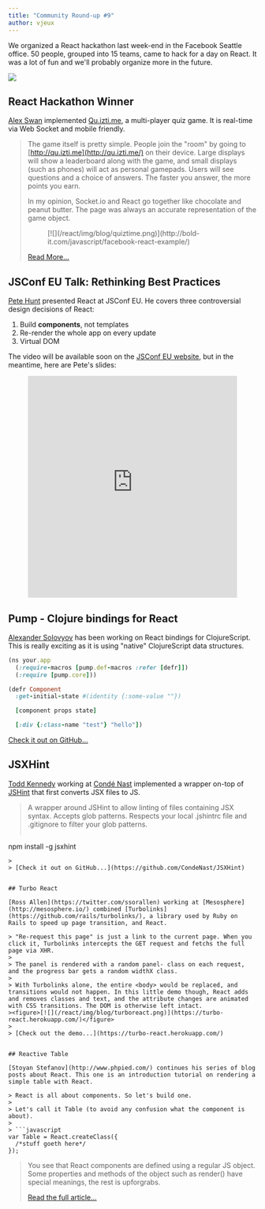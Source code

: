 ```yaml
---
title: "Community Round-up #9"
author: vjeux
---
```


We organized a React hackathon last week-end in the Facebook Seattle office. 50 people, grouped into 15 teams, came to hack for a day on React. It was a lot of fun and we'll probably organize more in the future.

![](/react/img/blog/react-hackathon.jpg)


## React Hackathon Winner

[Alex Swan](http://bold-it.com/) implemented [Qu.izti.me](http://qu.izti.me/), a multi-player quiz game. It is real-time via Web Socket and mobile friendly.

> The game itself is pretty simple. People join the "room" by going to [http://qu.izti.me](http://qu.izti.me/) on their device. Large displays will show a leaderboard along with the game, and small displays (such as phones) will act as personal gamepads. Users will see questions and a choice of answers. The faster you answer, the more points you earn.
>
> In my opinion, Socket.io and React go together like chocolate and peanut butter. The page was always an accurate representation of the game object.
><figure>[![](/react/img/blog/quiztime.png)](http://bold-it.com/javascript/facebook-react-example/)</figure>
>
> [Read More...](http://bold-it.com/javascript/facebook-react-example/)

## JSConf EU Talk: Rethinking Best Practices

[Pete Hunt](http://www.petehunt.net/) presented React at JSConf EU. He covers three controversial design decisions of React:

1. Build **components**, not templates
2. Re-render the whole app on every update
3. Virtual DOM

The video will be available soon on the [JSConf EU website](http://2013.jsconf.eu/speakers/pete-hunt-react-rethinking-best-practices.html), but in the meantime, here are Pete's slides:

<figure><iframe src="https://www.slideshare.net/slideshow/embed_code/26589373" width="100%" height="450" frameborder="0" marginwidth="0" marginheight="0" scrolling="no" allowfullscreen></iframe></figure>


## Pump - Clojure bindings for React

[Alexander Solovyov](http://solovyov.net/) has been working on React bindings for ClojureScript. This is really exciting as it is using "native" ClojureScript data structures.

```ruby
(ns your.app
  (:require-macros [pump.def-macros :refer [defr]])
  (:require [pump.core]))

(defr Component
  :get-initial-state #(identity {:some-value ""})

  [component props state]

  [:div {:class-name "test"} "hello"])
```

[Check it out on GitHub...](https://github.com/piranha/pump)


## JSXHint

[Todd Kennedy](http://blog.selfassembled.org/) working at [Cond&eacute; Nast](http://www.condenast.com/) implemented a wrapper on-top of [JSHint](http://www.jshint.com/) that first converts JSX files to JS.

> A wrapper around JSHint to allow linting of files containing JSX syntax. Accepts glob patterns. Respects your local .jshintrc file and .gitignore to filter your glob patterns.
>
> ```
npm install -g jsxhint
```
>
> [Check it out on GitHub...](https://github.com/CondeNast/JSXHint)


## Turbo React

[Ross Allen](https://twitter.com/ssorallen) working at [Mesosphere](http://mesosphere.io/) combined [Turbolinks](https://github.com/rails/turbolinks/), a library used by Ruby on Rails to speed up page transition, and React.

> "Re-request this page" is just a link to the current page. When you click it, Turbolinks intercepts the GET request and fetchs the full page via XHR.
>
> The panel is rendered with a random panel- class on each request, and the progress bar gets a random widthX class.
>
> With Turbolinks alone, the entire <body> would be replaced, and transitions would not happen. In this little demo though, React adds and removes classes and text, and the attribute changes are animated with CSS transitions. The DOM is otherwise left intact.
><figure>[![](/react/img/blog/turboreact.png)](https://turbo-react.herokuapp.com/)</figure>
>
> [Check out the demo...](https://turbo-react.herokuapp.com/)


## Reactive Table

[Stoyan Stefanov](http://www.phpied.com/) continues his series of blog posts about React. This one is an introduction tutorial on rendering a simple table with React.

> React is all about components. So let's build one.
>
> Let's call it Table (to avoid any confusion what the component is about).
>
> ```javascript
var Table = React.createClass({
  /*stuff goeth here*/
});
```
>
> You see that React components are defined using a regular JS object. Some properties and methods of the object such as render() have special meanings, the rest is upforgrabs.
>
> [Read the full article...](http://www.phpied.com/reactive-table/)
